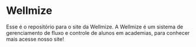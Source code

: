 # Wellmize
Esse é o repositório para o site da Wellmize. A Wellmize é um sistema de gerenciamento de fluxo e controle de alunos em academias, para conhecer mais acesse nosso site!
